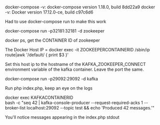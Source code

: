 docker-compose -v: docker-compose version 1.18.0, build 8dd22a9
docker -v: Docker version 17.12.0-ce, build c97c6d6

Had to use docker-compose run to make this work

docker-compose run -p32181:32181 -d zookeeper

docker ps, get the CONTAINER ID of zookeeper

The Docker Host IP = docker exec -it ZOOKEEPERCONTAINERID /sbin/ip route|awk '/default/ { print $3 }'

Set this host ip to the hostname of the KAFKA_ZOOKEEPER_CONNECT environment variable of the kafka container. Leave the port the same.

docker-compose run -p29092:29092 -d kafka

Run php index.php, keep an eye on the logs

docker exec KAFKACONTAINERID  \
  bash -c "seq 42 | kafka-console-producer --request-required-acks 1 --broker-list localhost:29092 --topic test && echo 'Produced 42 messages.'"
  
You'll notice messages appearing in the index.php stdout